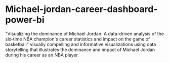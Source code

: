 # Michael-jordan-career-dashboard-power-bi
"Visualizing the dominance of Michael Jordan: A data-driven analysis of the six-time NBA champion's career statistics and impact on the game of basketball"
visually compelling and informative visualizations using data storytelling that illustrates the dominance and impact of Michael Jordan during his career as an NBA player.
